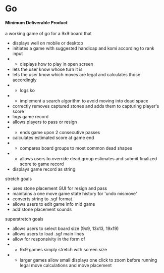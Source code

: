 # Go 
#### Minimum Deliverable Product

a working game of go for a 9x9 board that
* displays well on mobile or desktop
* initiates a game with suggested handicap and komi according to rank input
* * displays how to play in open screen
* lets the user know whose turn it is
* lets the user know which moves are legal and calculates those accordingly
* * logs ko
* * implement a search algorithm to avoid moving into dead space
* correctly removes captured stones and adds them to capturing player's score
* logs game record
* allows players to pass or resign
* * ends game upon 2 consecutive passes
* calculates estimated score at game end
* * compares board groups to most common dead shapes
* * allows users to override dead group estimates and submit finalized score to game record
* displays game record as string

stretch goals
* uses stone placement GUI for resign and pass
* maintains a one move game state history for 'undo mismove'
* converts string to .sgf format
* allows users to edit game info mid game
* add stone placement sounds
  
superstretch goals
* allows users to select board size (9x9, 13x13, 19x19)
* allows users to load .sgf main lines
* allow for responsivity in the form of
* * 9x9 games simply stretch with screen size
* * larger games allow small displays one click to zoom before running legal move calculations and move placement

<!-- describe go with images of game-->

<!-- List of technologies used -->

<!-- How to play, link to deploy -->

<!-- roadmap -->
